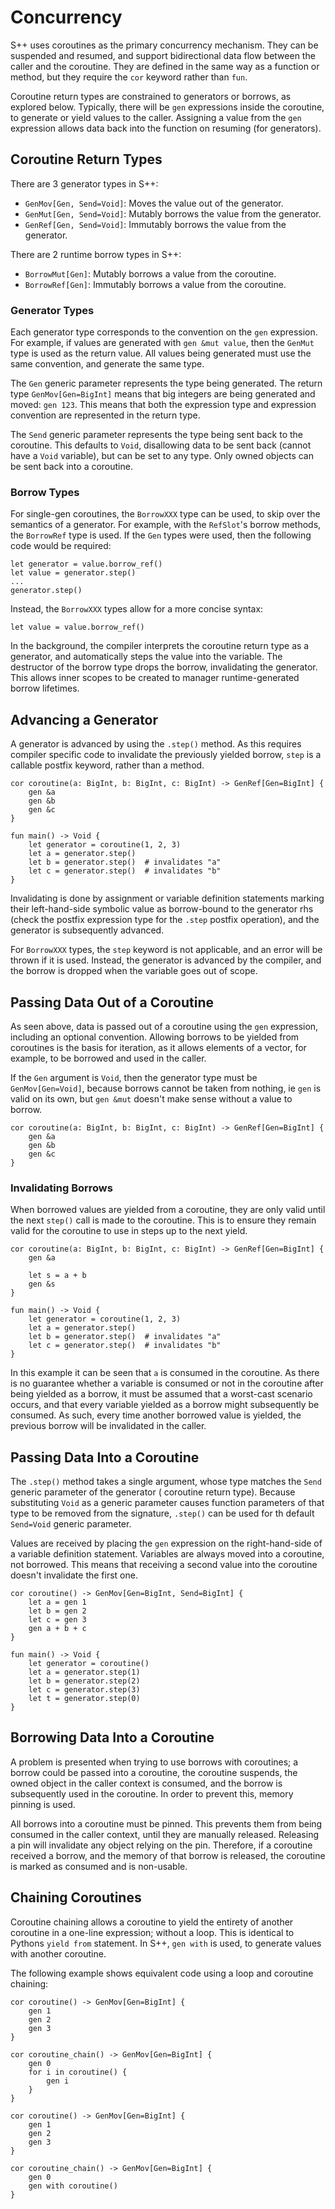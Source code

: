 # Concurrency

<primary-label ref="header-label"/>

<secondary-label ref="doc-complete"/>

S++ uses coroutines as the primary concurrency mechanism. They can be suspended and resumed, and support bidirectional
data flow between the caller and the coroutine. They are defined in the same way as a function or method, but they
require the `cor` keyword rather than `fun`.

Coroutine return types are constrained to generators or borrows, as explored below. Typically, there will be `gen`
expressions inside the coroutine, to generate or yield values to the caller. Assigning a value from the `gen` expression
allows data back into the function on resuming (for generators).

## Coroutine Return Types

<secondary-label ref="doc-sect-complete"/>

<secondary-label ref="feature-wip"/>

There are 3 generator types in S++:

- `GenMov[Gen, Send=Void]`: Moves the value out of the generator.
- `GenMut[Gen, Send=Void]`: Mutably borrows the value from the generator.
- `GenRef[Gen, Send=Void]`: Immutably borrows the value from the generator.

There are 2 runtime borrow types in S++:

- `BorrowMut[Gen]`: Mutably borrows a value from the coroutine.
- `BorrowRef[Gen]`: Immutably borrows a value from the coroutine.

### Generator Types

<secondary-label ref="feature-impl"/>

Each generator type corresponds to the convention on the `gen` expression. For example, if values are generated with
`gen &mut value`, then the `GenMut` type is used as the return value. All values being generated must use the same
convention, and generate the same type.

The `Gen` generic parameter represents the type being generated. The return type `GenMov[Gen=BigInt]` means that big
integers are being generated and moved: `gen 123`. This means that both the expression type and expression convention
are represented in the return type.

The `Send` generic parameter represents the type being sent back to the coroutine. This defaults to `Void`, disallowing
data to be sent back (cannot have a `Void` variable), but can be set to any type. Only owned objects can be sent back
into a coroutine.

### Borrow Types

<secondary-label ref="feature-not-impl-yet"/>

For single-gen coroutines, the `BorrowXXX` type can be used, to skip over the semantics of a generator. For example,
with the `RefSlot`'s borrow methods, the `BorrowRef` type is used. If the `Gen` types were used, then the following code
would be required:

```
let generator = value.borrow_ref()
let value = generator.step()
...
generator.step()
```

Instead, the `BorrowXXX` types allow for a more concise syntax:

```
let value = value.borrow_ref()
```

In the background, the compiler interprets the coroutine return type as a generator, and automatically steps the value
into the variable. The destructor of the borrow type drops the borrow, invalidating the generator. This allows inner
scopes to be created to manager runtime-generated borrow lifetimes.

## Advancing a Generator

<secondary-label ref="doc-sect-complete"/>

<secondary-label ref="feature-not-impl-yet"/>

A generator is advanced by using the `.step()` method. As this requires compiler specific code to invalidate the
previously yielded borrow, `step` is a callable postfix keyword, rather than a method.

```
cor coroutine(a: BigInt, b: BigInt, c: BigInt) -> GenRef[Gen=BigInt] {
    gen &a
    gen &b
    gen &c
}

fun main() -> Void {
    let generator = coroutine(1, 2, 3)
    let a = generator.step()
    let b = generator.step()  # invalidates "a"
    let c = generator.step()  # invalidates "b"
}
```

Invalidating is done by assignment or variable definition statements marking their left-hand-side symbolic value as
borrow-bound to the generator rhs (check the postfix expression type for the `.step` postfix operation), and the
generator is subsequently advanced.

For `BorrowXXX` types, the `step` keyword is not applicable, and an error will be thrown if it is used. Instead, the
generator is advanced by the compiler, and the borrow is dropped when the variable goes out of scope.

## Passing Data Out of a Coroutine

<secondary-label ref="doc-sect-complete"/>

<secondary-label ref="feature-impl"/>

As seen above, data is passed out of a coroutine using the `gen` expression, including an optional convention. Allowing
borrows to be yielded from coroutines is the basis for iteration, as it allows elements of a vector, for example, to be
borrowed and used in the caller.

If the `Gen` argument is `Void`, then the generator type must be `GenMov[Gen=Void]`, because borrows cannot be taken
from nothing, ie `gen` is valid on its own, but `gen &mut` doesn't make sense without a value to borrow.

```
cor coroutine(a: BigInt, b: BigInt, c: BigInt) -> GenRef[Gen=BigInt] {
    gen &a
    gen &b
    gen &c
}
```

### Invalidating Borrows

<secondary-label ref="doc-sect-complete"/>

<secondary-label ref="feature-impl"/>

When borrowed values are yielded from a coroutine, they are only valid until the next `step()` call is made to the
coroutine. This is to ensure they remain valid for the coroutine to use in steps up to the next yield.

```
cor coroutine(a: BigInt, b: BigInt, c: BigInt) -> GenRef[Gen=BigInt] {
    gen &a
    
    let s = a + b
    gen &s
}

fun main() -> Void {
    let generator = coroutine(1, 2, 3)
    let a = generator.step()
    let b = generator.step()  # invalidates "a"
    let c = generator.step()  # invalidates "b"
}
```

In this example it can be seen that `a` is consumed in the coroutine. As there is no guarantee whether a variable is
consumed or not in the coroutine after being yielded as a borrow, it must be assumed that a worst-cast scenario occurs,
and that every variable yielded as a borrow might subsequently be consumed. As such, every time another borrowed value
is yielded, the previous borrow will be invalidated in the caller.

## Passing Data Into a Coroutine

<secondary-label ref="doc-sect-complete"/>

<secondary-label ref="feature-impl"/>

The `.step()` method takes a single argument, whose type matches the `Send` generic parameter of the generator (
coroutine return type). Because substituting `Void` as a generic parameter causes function parameters of that type to be
removed from the signature, `.step()` can be used for th default `Send=Void` generic parameter.

Values are received by placing the `gen` expression on the right-hand-side of a variable definition statement. Variables
are always moved into a coroutine, not borrowed. This means that receiving a second value into the coroutine doesn't
invalidate the first one.

```
cor coroutine() -> GenMov[Gen=BigInt, Send=BigInt] {
    let a = gen 1
    let b = gen 2
    let c = gen 3
    gen a + b + c
}

fun main() -> Void {
    let generator = coroutine()
    let a = generator.step(1)
    let b = generator.step(2)
    let c = generator.step(3)
    let t = generator.step(0)
}
```

## Borrowing Data Into a Coroutine

<secondary-label ref="doc-sect-complete"/>

<secondary-label ref="feature-impl"/>

A problem is presented when trying to use borrows with coroutines; a borrow could be passed into a coroutine, the
coroutine suspends, the owned object in the caller context is consumed, and the borrow is subsequently used in the
coroutine. In order to prevent this, memory pinning is used.

All borrows into a coroutine must be pinned. This prevents them from being consumed in the caller context, until they
are manually released. Releasing a pin will invalidate any object relying on the pin. Therefore, if a coroutine received
a borrow, and the memory of that borrow is released, the coroutine is marked as consumed and is non-usable.

## Chaining Coroutines

<secondary-label ref="doc-sect-complete"/>

<secondary-label ref="feature-wip"/>

Coroutine chaining allows a coroutine to yield the entirety of another coroutine in a one-line expression; without a
loop. This is identical to Pythons `yield from` statement. In S++, `gen with` is used, to generate values with another
coroutine.

The following example shows equivalent code using a loop and coroutine chaining:

```
cor coroutine() -> GenMov[Gen=BigInt] {
    gen 1
    gen 2
    gen 3
}

cor coroutine_chain() -> GenMov[Gen=BigInt] {
    gen 0
    for i in coroutine() {
        gen i
    }
}
```

```
cor coroutine() -> GenMov[Gen=BigInt] {
    gen 1
    gen 2
    gen 3
}

cor coroutine_chain() -> GenMov[Gen=BigInt] {
    gen 0
    gen with coroutine()
}
```
